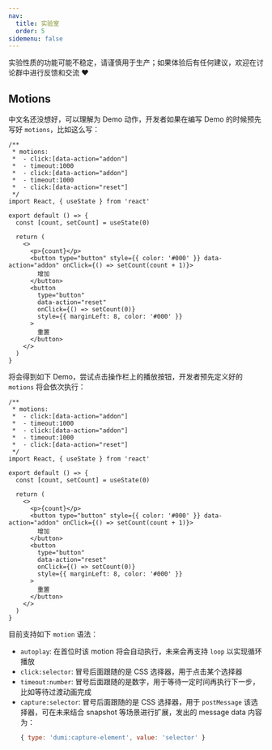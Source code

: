```yaml
---
nav:
  title: 实验室
  order: 5
sidemenu: false
---
```


<Alert>
实验性质的功能可能不稳定，请谨慎用于生产；如果体验后有任何建议，欢迎在讨论群中进行反馈和交流 ❤
</Alert>

## Motions

中文名还没想好，可以理解为 Demo 动作，开发者如果在编写 Demo 的时候预先写好 `motions`，比如这么写：

```tsx | pure
/**
 * motions:
 *  - click:[data-action="addon"]
 *  - timeout:1000
 *  - click:[data-action="addon"]
 *  - timeout:1000
 *  - click:[data-action="reset"]
 */
import React, { useState } from 'react'

export default () => {
  const [count, setCount] = useState(0)

  return (
    <>
      <p>{count}</p>
      <button type="button" style={{ color: '#000' }} data-action="addon" onClick={() => setCount(count + 1)}>
        增加
      </button>
      <button
        type="button"
        data-action="reset"
        onClick={() => setCount(0)}
        style={{ marginLeft: 8, color: '#000' }}
      >
        重置
      </button>
    </>
  )
}
```

将会得到如下 Demo，尝试点击操作栏上的播放按钮，开发者预先定义好的 `motions` 将会依次执行：

```tsx
/**
 * motions:
 *  - click:[data-action="addon"]
 *  - timeout:1000
 *  - click:[data-action="addon"]
 *  - timeout:1000
 *  - click:[data-action="reset"]
 */
import React, { useState } from 'react'

export default () => {
  const [count, setCount] = useState(0)

  return (
    <>
      <p>{count}</p>
      <button type="button" style={{ color: '#000' }} data-action="addon" onClick={() => setCount(count + 1)}>
        增加
      </button>
      <button
        type="button"
        data-action="reset"
        onClick={() => setCount(0)}
        style={{ marginLeft: 8, color: '#000' }}
      >
        重置
      </button>
    </>
  )
}
```

目前支持如下 `motion` 语法：

- `autoplay`: 在首位时该 motion 将会自动执行，未来会再支持 `loop` 以实现循环播放
- `click:selector`: 冒号后面跟随的是 CSS 选择器，用于点击某个选择器
- `timeout:number`: 冒号后面跟随的是数字，用于等待一定时间再执行下一步，比如等待过渡动画完成
- `capture:selector`: 冒号后面跟随的是 CSS 选择器，用于 `postMessage` 该选择器，可在未来结合 snapshot 等场景进行扩展，发出的 message data 内容为：
  ```js
  { type: 'dumi:capture-element', value: 'selector' }
  ```
